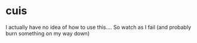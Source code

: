 # cuis
I actually have no idea of how to use this....
So watch as I fail (and probably burn something on my way down)
